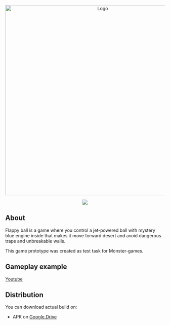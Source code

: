 <p align="center">
      <img src="https://i.ibb.co/7nprKwF/Flappy-Ball-Preview.png" alt="Logo" width="600" border="0">
</p>
<p align="center">
      <img src="https://img.shields.io/badge/Engine-Unity%202021.3.3f1-green">
</p>

## About

Flappy ball is a game where you control a jet-powered ball with mystery blue engine inside that makes it move forward desert and avoid dangerous traps and unbreakable walls.

This game prototype was created as test task for Monster-games.

## Gameplay example

[Youtube](https://youtu.be/H-1tI2yHMkk)

## Distribution
You can download actual build on:
- APK on [Google.Drive](https://drive.google.com/file/d/1SvJN_QYBYDb6C4xkZzPcc6_hf3s7EUIe)
